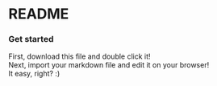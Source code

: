 # README

### Get started
First, download this file and double click it!  
Next, import your markdown file and edit it on your browser!  
It easy, right? :)  
